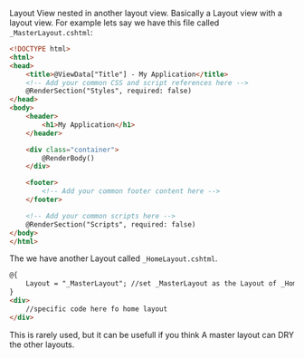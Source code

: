 Layout View nested in another layout view. Basically a Layout view with a layout view.
For example lets say we have this file called `_MasterLayout.cshtml`:
```html
<!DOCTYPE html>
<html>
<head>
    <title>@ViewData["Title"] - My Application</title>
    <!-- Add your common CSS and script references here -->
    @RenderSection("Styles", required: false)
</head>
<body>
    <header>
        <h1>My Application</h1>
    </header>

    <div class="container">
        @RenderBody()
    </div>

    <footer>
        <!-- Add your common footer content here -->
    </footer>

    <!-- Add your common scripts here -->
    @RenderSection("Scripts", required: false)
</body>
</html>
```
The we have another Layout called `_HomeLayout.cshtml`.
```html
@{
    Layout = "_MasterLayout"; //set _MasterLayout as the Layout of _HomeLayout
}
<div>
	//specific code here fo home layout
</div>
```
This is rarely used, but it can be usefull if you think A master layout can DRY the other layouts.